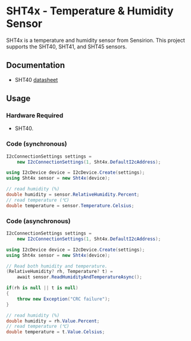 # SHT4x - Temperature & Humidity Sensor

SHT4x is a temperature and humidity sensor from Sensirion. This project supports the SHT40, SHT41, and SHT45 sensors.

## Documentation

- SHT40 [datasheet](https://sensirion.com/media/documents/33FD6951/624C4357/Datasheet_SHT4x.pdf)

## Usage

### Hardware Required

- SHT40.

### Code (synchronous)

```csharp
I2cConnectionSettings settings =
    new I2cConnectionSettings(1, Sht4x.DefaultI2cAddress);

using I2cDevice device = I2cDevice.Create(settings);
using Sht4x sensor = new Sht4x(device);

// read humidity (%)
double humidity = sensor.RelativeHumidity.Percent;
// read temperature (℃)
double temperature = sensor.Temperature.Celsius;
```

### Code (asynchronous)

```csharp
I2cConnectionSettings settings =
    new I2cConnectionSettings(1, Sht4x.DefaultI2cAddress);

using I2cDevice device = I2cDevice.Create(settings);
using Sht4x sensor = new Sht4x(device);

// Read both humidity and temperature.
(RelativeHumidity? rh, Temperature? t) =
    await sensor.ReadHumidityAndTemperatureAsync();

if(rh is null || t is null)
{
    throw new Exception("CRC failure");
}

// read humidity (%)
double humidity = rh.Value.Percent;
// read temperature (℃)
double temperature = t.Value.Celsius;
```
